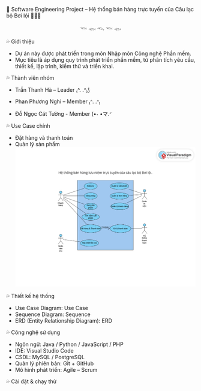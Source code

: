 🌊 Software Engineering Project – Hệ thống bán hàng trực tuyến của Câu lạc bộ Bơi lội 🏊🏻‍♂️
<p align="center">
  𓆝 𓆟 𓆞 𓆝 𓆟
</p>
💦 Giới thiệu

- Dự án này được phát triển trong môn Nhập môn Công nghệ Phần mềm.
- Mục tiêu là áp dụng quy trình phát triển phần mềm, từ phân tích yêu cầu, thiết kế, lập trình, kiểm thử và triển khai.

💦 Thành viên nhóm

- Trần Thanh Hà – Leader ₍^. .^₎⟆

- Phan Phương Nghi – Member ₍ᐢ. .ᐢ₎

- Đỗ Ngọc Cát Tường - Member (•˕ •マ.ᐟ

💦 Use Case chính
- Đặt hàng và thanh toán
- Quản lý sản phẩm
![Use Case Diagram](https://github.com/miao0w025/BT-LAB/blob/main/LAB02/UseCaseDiagram.png?raw=true)

💦 Thiết kế hệ thống
- Use Case Diagram: Use Case
- Sequence Diagram: Sequence
- ERD (Entity Relationship Diagram): ERD

💦 Công nghệ sử dụng
- Ngôn ngữ: Java / Python / JavaScript / PHP
- IDE: Visual Studio Code
- CSDL: MySQL / PostgreSQL
- Quản lý phiên bản: Git + GitHub
- Mô hình phát triển: Agile – Scrum

💦 Cài đặt & chạy thử
